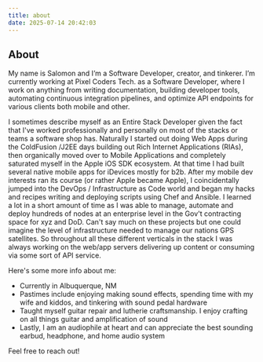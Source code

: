```yaml
---
title: about
date: 2025-07-14 20:42:03
---
```


## About
My name is Salomon and I’m a Software Developer, creator, and tinkerer. I’m currently working at Pixel Coders Tech. as a Software Developer, where I work on anything from writing documentation, building developer tools, automating continuous integration pipelines, and optimize API endpoints for various clients both mobile and other.

I sometimes describe myself as an Entire Stack Developer given the fact that I've worked professionally and personally on most of the stacks or teams a software shop has. Naturally I started out doing Web Apps during the ColdFusion /J2EE days building out Rich Internet Applications (RIAs), then organically moved over to Mobile Applications and completely saturated myself in the Apple iOS SDK ecosystem. At that time I had built several native mobile apps for iDevices mostly for b2b.
After my mobile dev interests ran its course (or rather Apple became Apple), I coincidentally jumped into the DevOps / Infrastructure as Code world and began my hacks and recipes writing and deploying scripts using Chef and Ansible. I learned a lot in a short amount of time as I was able to manage, automate and deploy hundreds of nodes at an enterprise level in the Gov't contracting space for xyz and DoD. Can't say much on these projects but one could imagine the level of infrastructure needed to manage our nations GPS satellites.
So throughout all these different verticals in the stack I was always working on the web/app servers delivering up content or consuming via some sort of API service.


Here's some more info about me:

- Currently in Albuquerque, NM
- Pastimes include enjoying making sound effects, spending time with my wife and kiddos, and tinkering with sound pedal hardware
- Taught myself guitar repair and lutherie craftsmanship. I enjoy crafting on all things guitar and amplification of sound
- Lastly, I am an audiophile at heart and can appreciate the best sounding earbud, headphone, and home audio system

Feel free to reach out!
